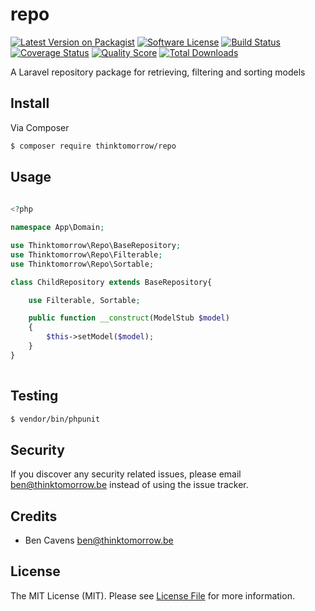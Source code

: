 # repo

[![Latest Version on Packagist][ico-version]][link-packagist]
[![Software License][ico-license]](LICENSE.md)
[![Build Status][ico-travis]][link-travis]
[![Coverage Status][ico-scrutinizer]][link-scrutinizer]
[![Quality Score][ico-code-quality]][link-code-quality]
[![Total Downloads][ico-downloads]][link-downloads]

A Laravel repository package for retrieving, filtering and sorting models

## Install

Via Composer

``` bash
$ composer require thinktomorrow/repo
```

## Usage

``` php
    
<?php

namespace App\Domain;

use Thinktomorrow\Repo\BaseRepository;
use Thinktomorrow\Repo\Filterable;
use Thinktomorrow\Repo\Sortable;

class ChildRepository extends BaseRepository{

    use Filterable, Sortable;

    public function __construct(ModelStub $model)
    {
        $this->setModel($model);
    }
}
    
```

## Testing

``` bash
$ vendor/bin/phpunit
```

## Security

If you discover any security related issues, please email ben@thinktomorrow.be instead of using the issue tracker.

## Credits

- Ben Cavens <ben@thinktomorrow.be>

## License

The MIT License (MIT). Please see [License File](LICENSE.md) for more information.

[ico-version]: https://img.shields.io/packagist/v/thinktomorrow/repo.svg?style=flat-square
[ico-license]: https://img.shields.io/badge/license-MIT-brightgreen.svg?style=flat-square
[ico-travis]: https://img.shields.io/travis/thinktomorrow/repo/master.svg?style=flat-square
[ico-scrutinizer]: https://img.shields.io/scrutinizer/coverage/g/thinktomorrow/repo.svg?style=flat-square
[ico-code-quality]: https://img.shields.io/scrutinizer/g/thinktomorrow/repo.svg?style=flat-square
[ico-downloads]: https://img.shields.io/packagist/dt/thinktomorrow/repo.svg?style=flat-square

[link-packagist]: https://packagist.org/packages/thinktomorrow/repo
[link-travis]: https://travis-ci.org/thinktomorrow/repo
[link-scrutinizer]: https://scrutinizer-ci.com/g/thinktomorrow/repo/code-structure
[link-code-quality]: https://scrutinizer-ci.com/g/thinktomorrow/repo
[link-downloads]: https://packagist.org/packages/thinktomorrow/repo
[link-author]: https://github.com/bencavens